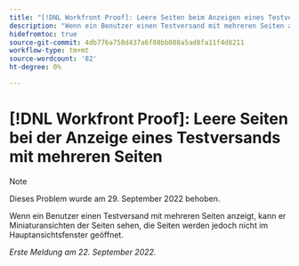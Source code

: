 ```yaml
---
title: "[!DNL Workfront Proof]: Leere Seiten beim Anzeigen eines Testversands mit mehreren Seiten"
description: "Wenn ein Benutzer einen Testversand mit mehreren Seiten anzeigt, kann er Miniaturansichten der Seiten sehen, die Seiten werden jedoch nicht im Haupt-Viewer geöffnet."
hidefromtoc: true
source-git-commit: 4db776a758d437a6f08bb088a5ad8fa11f4d8211
workflow-type: tm+mt
source-wordcount: '82'
ht-degree: 0%

---
```



# [!DNL Workfront Proof]: Leere Seiten bei der Anzeige eines Testversands mit mehreren Seiten

>[!NOTE]
>
>Dieses Problem wurde am 29. September 2022 behoben.

Wenn ein Benutzer einen Testversand mit mehreren Seiten anzeigt, kann er Miniaturansichten der Seiten sehen, die Seiten werden jedoch nicht im Hauptansichtsfenster geöffnet.

_Erste Meldung am 22. September 2022._

